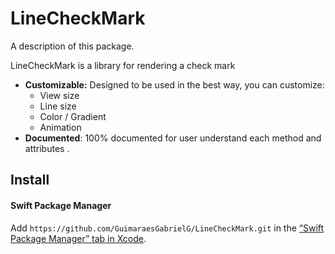 # LineCheckMark

A description of this package.



LineCheckMark is a library for rendering a check mark

- **Customizable:** Designed to be used in the best way, you can customize:
  - View size
  - Line size
  - Color / Gradient
  - Animation
- **Documented**:  100% documented for user understand each method and attributes .

## Install

#### Swift Package Manager

Add `https://github.com/GuimaraesGabrielG/LineCheckMark.git` in the [“Swift Package Manager” tab in Xcode](https://developer.apple.com/documentation/xcode/adding_package_dependencies_to_your_app).
